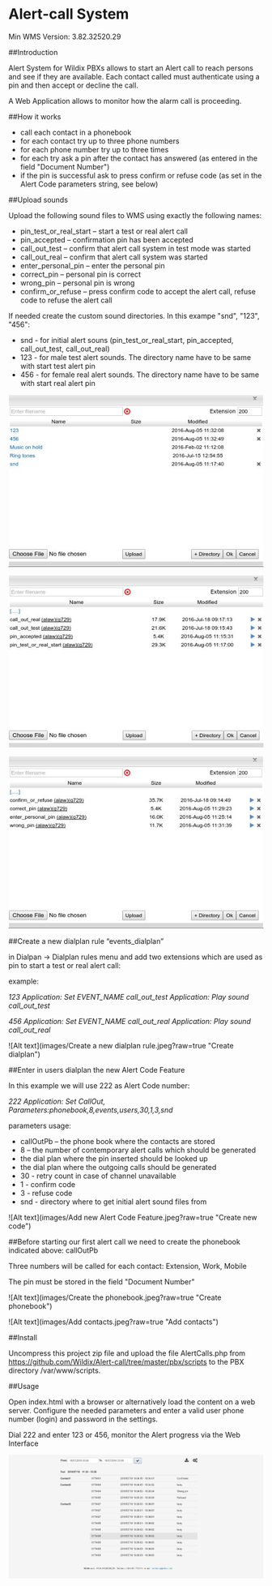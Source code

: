 # Alert-call System

Min WMS Version: 3.82.32520.29

##Introduction

Alert System for Wildix PBXs allows to start an Alert call to reach persons and see if they are available. Each contact called must authenticate using a pin and then accept or decline the call.

A Web Application allows to monitor how the alarm call is proceeding.

##How it works

* call each contact in a phonebook
* for each contact try up to three phone numbers
* for each phone number try up to three times
* for each try ask a pin after the contact has answered (as entered in the field "Document Number")
* if the pin is successful ask to press confirm or refuse code (as set in the Alert Code parameters string, see below)

##Upload sounds

Upload the following sound files to WMS using exactly the following names:

* pin_test_or_real_start – start a test or real alert call
* pin_accepted – confirmation pin has been accepted
* call_out_test – confirm that alert call system in test mode was started
* call_out_real – confirm that alert call system was started
* enter_personal_pin – enter the personal pin
* correct_pin – personal pin is correct
* wrong_pin – personal pin is wrong
* confirm_or_refuse – press confirm code to accept the alert call, refuse code to refuse the alert call

If needed create the custom sound directories. In this exampe "snd", "123", "456":
* snd - for initial alert souns (pin_test_or_real_start, pin_accepted, call_out_test, call_out_real)
* 123 - for male test alert sounds. The directory name have to be same with start test alert pin
* 456 - for female real alert sounds. The directory name have to be same with start real alert pin

![Alt text](images/Sound_directories.jpeg?raw=true "Sound directories")

![Alt text](images/Initial_alert_sounds.jpeg?raw=true "Initial sounds")

![Alt text](images/Upload_sounds.jpeg?raw=true "Upload sounds")

##Create a new dialplan rule “events_dialplan”

in Dialpan -> Dialplan rules menu and add two extensions which are used as pin to start a test or real alert call:

example:

*123 Application: Set EVENT_NAME call_out_test*
    *Application: Play sound call_out_test*

*456 Application: Set EVENT_NAME call_out_real*
    *Application: Play sound call_out_real*

![Alt text](images/Create a new dialplan rule.jpeg?raw=true "Create dialplan")

##Enter in users dialplan the new Alert Code Feature

In this example we will use 222 as Alert Code number:

*222 Application: Set CallOut, Parameters:phonebook,8,events,users,30,1,3,snd*

parameters usage:

* callOutPb – the phone book where the contacts are stored
* 8 – the number of contemporary alert calls which should be generated
* the dial plan where the pin inserted should be looked up
* the dial plan where the outgoing calls should be generated
* 30 - retry count in case of channel unavailable
* 1 - confirm code
* 3 - refuse code
* snd - directory where to get initial alert sound files from

![Alt text](images/Add new Alert Code Feature.jpeg?raw=true "Create new code")

##Before starting our first alert call we need to create the phonebook indicated above: callOutPb

Three numbers  will be called for each contact: Extension, Work, Mobile

The pin must be stored in the field "Document Number"

![Alt text](images/Create the phonebook.jpeg?raw=true "Create phonebook")

![Alt text](images/Add contacts.jpeg?raw=true "Add contacts")

##Install

Uncompress this project zip file and upload the file AlertCalls.php from https://github.com/Wildix/Alert-call/tree/master/pbx/scripts to the PBX directory /var/www/scripts.


##Usage

Open index.html with a browser or alternatively load the content on a web server. Configure the needed parameters and enter a valid user phone number (login) and password in the settings.

Dial 222 and enter 123 or 456, monitor the Alert progress via the Web Interface

![Alt text](images/Report.jpeg?raw=true "Report")

